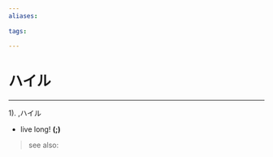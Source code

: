 ```yaml
---
aliases:
    
tags:
    
---
```


# ハイル
---
1).
,ハイル

- live long!
**(;)**
> see also: 
            